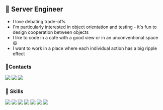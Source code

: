 ## 🦋 Server Engineer

- I love debating trade-offs
- I'm particularly interested in object orientation and testing - it's fun to design cooperation between objects
- I like to code in a cafe with a good view or in an unconventional space 😃
- I want to work in a place where each individual action has a big ripple effect

### 🤞Contacts

<a href="https://velog.io/@nuyh99/series" target="_blank"><img src="https://img.shields.io/badge/nuyh99.log-20C997?style=flat-square&logo=velog&logoColor=white"/></a>
<a href="mailto:hjaehyun25@gmail.com" target="_blank"><img src="https://img.shields.io/badge/hjaehyun25@gmail.com-EA4335?style=flat-square&logo=Gmail&logoColor=white"/></a>
<a href="https://www.instagram.com/nuyh_99/" target="_blank"><img src="https://img.shields.io/badge/nuyh99-E4405F?style=flat-square&logo=instagram&logoColor=white"/></a>

### 🥕 Skills

<img src="https://img.shields.io/badge/Java-437291?style=flat-square&logo=openjdk&logoColor=white"/>
<img src="https://img.shields.io/badge/Spring Boot-6DB33F?style=flat-square&logo=spring&logoColor=white"/>
<img src="https://img.shields.io/badge/JUnit5-25A162?style=flat-square&logo=junit5&logoColor=white"/>
<img src="https://img.shields.io/badge/JMeter-D22128?style=flat-square&logo=apachejmeter&logoColor=white"/>
<img src="https://img.shields.io/badge/MySQL-4479A1?style=flat-square&logo=mysql&logoColor=white"/>
<img src="https://img.shields.io/badge/Docker-2496ED?style=flat-square&logo=docker&logoColor=white"/>
<img src="https://img.shields.io/badge/AWS Services-232F3E?style=flat-square&logo=amazonaws&logoColor=white"/>

